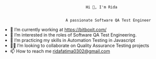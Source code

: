                                          Hi 👋, I'm Rida   
                                         
                                         
                                A passionate Software QA Test Engineer
                      

- 🔭 I’m currently working at https://bitboxit.com/
- 👀 I’m interested in the roles of Software QA Test Engineering.
- 🌱 I’m practicing my skills in Automation Testing in Javascript
- 👩‍💻 I’m looking to collaborate on Quality Assurance Testing projects
- 📫 How to reach me ridafatima0302@gmail.com

<!---
ridafatimakhan/ridafatimakhan is a ✨ special ✨ repository because its `README.md` (this file) appears on your GitHub profile.
You can click the Preview link to take a look at your changes.
--->
